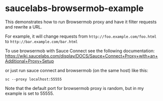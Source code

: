 # saucelabs-browsermob-example

This demonstrates how to run Browsermob proxy and have it filter requests and rewrite a URL.

For example, it will change requests from `http://foo.example.com/foo.html` to `http://bar.example.com/bar.html`

To use browsermob with Sauce Connect see the following documentation:
https://wiki.saucelabs.com/display/DOCS/Sauce+Connect+Proxy+with+an+Additional+Proxy+Setup

or just run sauce connect and browsermob (on the same host) like this:

```
sc --proxy localhost:55555
```

Note that the default port for browsermob proxy is random, but in my example is set to 55555.
